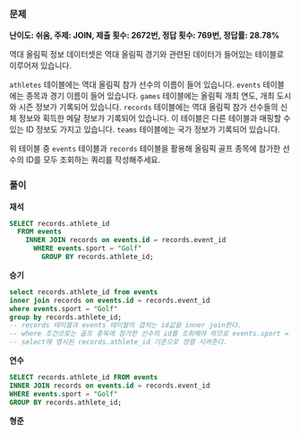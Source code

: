 ### 문제

**난이도: 쉬움, 주제: JOIN, 제출 횟수: 2672번, 정답 횟수: 769번, 정답률: 28.78%**

역대 올림픽 정보 데이터셋은 역대 올림픽 경기와 관련된 데이터가 들어있는 테이블로 이루어져 있습니다.

`athletes` 테이블에는 역대 올림픽 참가 선수의 이름이 들어 있습니다. `events` 테이블에는 종목과 경기 이름이 들어 있습니다. `games` 테이블에는 올림픽 개최 연도, 개최 도시와 시즌 정보가 기록되어 있습니다. `records` 테이블에는 역대 올림픽 참가 선수들의 신체 정보와 획득한 메달 정보가 기록되어 있습니다. 이 테이블은 다른 테이블과 매핑할 수 있는 ID 정보도 가지고 있습니다. `teams` 테이블에는 국가 정보가 기록되어 있습니다.

위 테이블 중 `events` 테이블과 `records` 테이블을 활용해 올림픽 골프 종목에 참가한 선수의 ID를 모두 조회하는 쿼리를 작성해주세요.


### 풀이

**재석**

```sql
SELECT records.athlete_id 
  FROM events
    INNER JOIN records on events.id = records.event_id
      WHERE events.sport = "Golf"
        GROUP BY records.athlete_id;
```

**승기**

```sql
select records.athlete_id from events
inner join records on events.id = records.event_id
where events.sport = "Golf"
group by records.athlete_id;
-- records 테이블과 events 테이블의 겹치는 id값을 inner join한다.
-- where 조건으로는 골프 종목에 참가한 선수의 id를 조회해야 하므로 events.sport = "Golf" 명시해준다.
-- select에 명시된 records.athlete_id 기준으로 정렬 시켜준다.
```

**연수**

```sql
SELECT records.athlete_id FROM events
INNER JOIN records on events.id = records.event_id
WHERE events.sport = "Golf"
GROUP BY records.athlete_id;
```

**형준**
```sql

```
